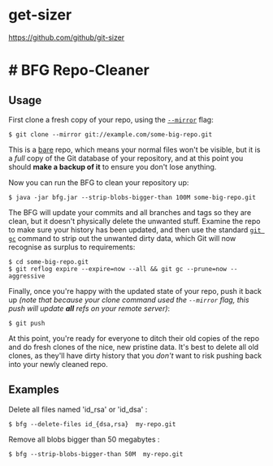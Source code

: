 # get-sizer

https://github.com/github/git-sizer


# # BFG Repo-Cleaner

## Usage

First clone a fresh copy of your repo, using the [`--mirror`](https://stackoverflow.com/q/3959924/438886) flag:

```
$ git clone --mirror git://example.com/some-big-repo.git
```

This is a [bare](https://git-scm.com/docs/gitglossary.html#def_bare_repository) repo, which means your normal files won't be visible, but it is a _full_ copy of the Git database of your repository, and at this point you should **make a backup of it** to ensure you don't lose anything.

Now you can run the BFG to clean your repository up:

```
$ java -jar bfg.jar --strip-blobs-bigger-than 100M some-big-repo.git
```

The BFG will update your commits and all branches and tags so they are clean, but it doesn't physically delete the unwanted stuff. Examine the repo to make sure your history has been updated, and then use the standard [`git gc`](https://git-scm.com/docs/git-gc) command to strip out the unwanted dirty data, which Git will now recognise as surplus to requirements:

```
$ cd some-big-repo.git
$ git reflog expire --expire=now --all && git gc --prune=now --aggressive
```

Finally, once you're happy with the updated state of your repo, push it back up _(note that because your clone command used the `--mirror` flag, this push will update **all** refs on your remote server)_:

```
$ git push
```

At this point, you're ready for everyone to ditch their old copies of the repo and do fresh clones of the nice, new pristine data. It's best to delete all old clones, as they'll have dirty history that you _don't_ want to risk pushing back into your newly cleaned repo.


## Examples


Delete all files named 'id_rsa' or 'id_dsa' :

```
$ bfg --delete-files id_{dsa,rsa}  my-repo.git
```

Remove all blobs bigger than 50 megabytes :

```
$ bfg --strip-blobs-bigger-than 50M  my-repo.git
```